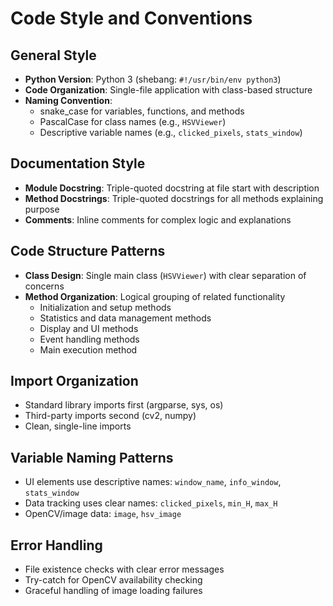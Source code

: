 # Code Style and Conventions

## General Style
- **Python Version**: Python 3 (shebang: `#!/usr/bin/env python3`)
- **Code Organization**: Single-file application with class-based structure
- **Naming Convention**: 
  - snake_case for variables, functions, and methods
  - PascalCase for class names (e.g., `HSVViewer`)
  - Descriptive variable names (e.g., `clicked_pixels`, `stats_window`)

## Documentation Style
- **Module Docstring**: Triple-quoted docstring at file start with description
- **Method Docstrings**: Triple-quoted docstrings for all methods explaining purpose
- **Comments**: Inline comments for complex logic and explanations

## Code Structure Patterns
- **Class Design**: Single main class (`HSVViewer`) with clear separation of concerns
- **Method Organization**: Logical grouping of related functionality
  - Initialization and setup methods
  - Statistics and data management methods  
  - Display and UI methods
  - Event handling methods
  - Main execution method

## Import Organization
- Standard library imports first (argparse, sys, os)
- Third-party imports second (cv2, numpy)
- Clean, single-line imports

## Variable Naming Patterns
- UI elements use descriptive names: `window_name`, `info_window`, `stats_window`
- Data tracking uses clear names: `clicked_pixels`, `min_H`, `max_H`
- OpenCV/image data: `image`, `hsv_image`

## Error Handling
- File existence checks with clear error messages
- Try-catch for OpenCV availability checking
- Graceful handling of image loading failures